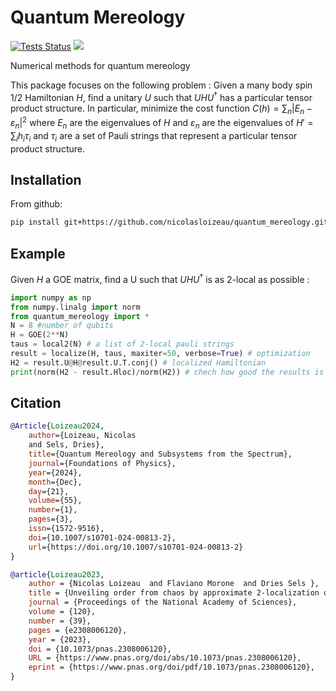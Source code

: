 # Quantum Mereology

[![Tests Status](https://github.com/nicolasloizeau/quantum_mereology/actions/workflows/test.yml/badge.svg)](https://github.com/nicolasloizeau/quantum_mereology/actions/workflows/test.yml)
[![](https://img.shields.io/badge/docs-blue.svg)](https://nicolasloizeau.github.io/quantum_mereology/)

Numerical methods for quantum mereology

This package focuses on the following problem :
Given a many body spin 1/2 Hamiltonian $H$, find a unitary $U$ such that $U H U^\dagger$ has a particular tensor product structure.
In particular, minimize the cost function
$C(h) = \sum_{n} |E_n-\varepsilon_n|^2$
where $E_n$ are the eigenvalues of $H$ and $\varepsilon_n$ are the eigenvalues of $H'=\sum_i h_i \tau_i$ and $\tau_i$ are a set of Pauli strings that represent a particular tensor product structure.


## Installation

From github:

```bash
pip install git+https://github.com/nicolasloizeau/quantum_mereology.git
```

## Example
Given $H$ a GOE matrix, find a U such that $UHU^\dagger$ is as 2-local as possible :

```python
import numpy as np
from numpy.linalg import norm
from quantum_mereology import *
N = 8 #number of qubits
H = GOE(2**N)
taus = local2(N) # a list of 2-local pauli strings
result = localize(H, taus, maxiter=50, verbose=True) # optimization
H2 = result.U@H@result.U.T.conj() # localized Hamiltonian
print(norm(H2 - result.Hloc)/norm(H2)) # chech how good the results is
```

## Citation

```bibtex
@Article{Loizeau2024,
    author={Loizeau, Nicolas
    and Sels, Dries},
    title={Quantum Mereology and Subsystems from the Spectrum},
    journal={Foundations of Physics},
    year={2024},
    month={Dec},
    day={21},
    volume={55},
    number={1},
    pages={3},
    issn={1572-9516},
    doi={10.1007/s10701-024-00813-2},
    url={https://doi.org/10.1007/s10701-024-00813-2}
}

@article{Loizeau2023,
    author = {Nicolas Loizeau  and Flaviano Morone  and Dries Sels },
    title = {Unveiling order from chaos by approximate 2-localization of random matrices},
    journal = {Proceedings of the National Academy of Sciences},
    volume = {120},
    number = {39},
    pages = {e2308006120},
    year = {2023},
    doi = {10.1073/pnas.2308006120},
    URL = {https://www.pnas.org/doi/abs/10.1073/pnas.2308006120},
    eprint = {https://www.pnas.org/doi/pdf/10.1073/pnas.2308006120},
}

```
